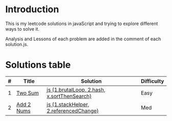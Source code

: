# Introduction
This is my leetcode solutions in javaScript and trying to explore different ways to solve it.

Analysis and Lessons of each problem are added in the comment of each solution.js.


# Solutions table
| # | Title | Solution | Difficulty |
|---| ----- | -------- | ---------- |
|1|[Two Sum](https://oj.leetcode.com/problems/two-sum/)|[js (1.brutalLoop, 2.hash, x.sortThenSearch)](./algorithms/twoSum/twoSum.js)|Easy|
|2|[Add 2 Nums](https://oj.leetcode.com/problems/add-two-numbers/)|[js (1.stackHelper, 2.referencedChange)](./algorithms/add2Nums/add2Nums.js)|Med|
